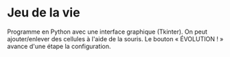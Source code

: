 # Jeu de la vie
Programme en Python avec une interface graphique (Tkinter).
On peut ajouter/enlever des cellules à l'aide de la souris.
Le bouton « ÉVOLUTION ! » avance d'une étape la configuration.
